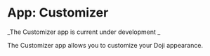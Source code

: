 # App: Customizer

_The Customizer app is current under development _

The Customizer app allows you to customize your Doji appearance. 
